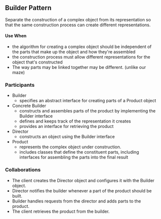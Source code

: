
Builder Pattern
----------------
Separate the construction of a complex object from its
representation so that the same construction process can
create different representations.

#### Use When
* the algorithm for creating a complex object should be independent
of the parts that make up the object and how they're assembled
* the construction process must allow different representations for
the object that's constructed
* The way parts may be linked together may be different. (unlike
our maze)

### Participants
* Builder
    * specifies an abstract interface for creating parts of a Product object
* Concrete Builder
    * constructs and assembles parts of the product by implementing the Builder interface
    * defines and keeps track of the representation it creates
    * provides an interface for retrieving the product 
* Director
    * constructs an object using the Builder interface
* Product
    * represents the complex object under construction.
    * includes classes that define the constituent parts, including interfaces for assembling the parts into the final result
    
### Collaborations
* The client creates the Director object and configures it with the Builder object.
* Director notifies the builder whenever a part of the product should be built.
* Builder handles requests from the director and adds parts to the product.
* The client retrieves the product from the builder. 